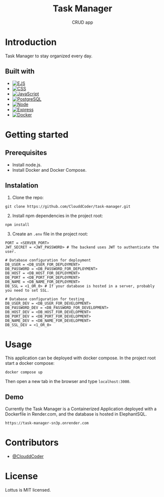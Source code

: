 <div align="center">
    <h1>Task Manager</h1>
    <div><span>CRUD app</span></div>
</div>

# Introduction

Task Manager to stay organized every day.

## Built with

- [![EJS](https://img.shields.io/badge/EJS-20232A?style=for-the-badge&logo=ejs&logoColor=8E64B1)](https://ejs.co/)
- [![CSS](https://img.shields.io/badge/CSS3-1572B6?style=for-the-badge&logo=css3&logoColor=white)](https://developer.mozilla.org/en-US/docs/Web/CSS)
- [![JavaScript](https://img.shields.io/badge/JavaScript-323330?style=for-the-badge&logo=javascript&logoColor=F7DF1E)](https://developer.mozilla.org/en-US/docs/Web/javascript)
- [![PostgreSQL](https://img.shields.io/badge/PostgreSQL-316192?style=for-the-badge&logo=postgresql&logoColor=white)](https://www.postgresql.org)
- [![Node](https://img.shields.io/badge/Node.js-43853D?style=for-the-badge&logo=node.js&logoColor=white)](https://nodejs.org/en/)
- [![Express](https://img.shields.io/badge/Express.js-404D59?style=for-the-badge)](https://expressjs.com)
- [![Docker](https://img.shields.io/badge/Docker-2496ED?style=for-the-badge&logo=docker&logoColor=white)](https://www.docker.com/)

# Getting started

## Prerequisites

- Install node.js.
- Install Docker and Docker Compose.

## Instalation

1. Clone the repo:

```
git clone https://github.com/ClouddCoder/task-manager.git
```

2. Install npm dependencies in the project root:

```
npm install
```

3. Create an `.env` file in the project root:

```
PORT = <SERVER_PORT>
JWT_SECRET = <JWT_PASSWORD> # The backend uses JWT to authenticate the user.

# Database configuration for deployment
DB_USER = <DB_USER_FOR_DEPLOYMENT>
DB_PASSWORD = <DB_PASSWORD_FOR_DEPLOYMENT>
DB_HOST = <DB_HOST_FOR_DEPLOYMENT>
DB_PORT = <DB_PORT_FOR_DEPLOYMENT>
DB_NAME = <DB_NAME_FOR_DEPLOYMENT>
DB_SSL = <1_OR_0> # If your database is hosted in a server, probably you need to set SSL.

# Database configuration for testing
DB_USER_DEV = <DB_USER_FOR_DEVELOPMENT>
DB_PASSWORD_DEV = <DB_PASSWORD_FOR_DEVELOPMENT>
DB_HOST_DEV = <DB_HOST_FOR_DEVELOPMENT>
DB_PORT_DEV = <DB_PORT_FOR_DEVELOPMENT>
DB_NAME_DEV = <DB_NAME_FOR_DEVELOPMENT>
DB_SSL_DEV = <1_OR_0>
```

# Usage

This application can be deployed with docker compose. In the project root start a docker compose:

```
docker compose up
```

Then open a new tab in the browser and type `localhost:3000`.

## Demo

Currently the Task Manager is a Containerized Application deployed with a Dockerfile in Render.com, and the database is hosted in ElephantSQL.

```
https://task-manager-sn3p.onrender.com
```

# Contributors

- [@ClouddCoder](https://github.com/ClouddCoder)

# License

Lottus is MIT licensed.
